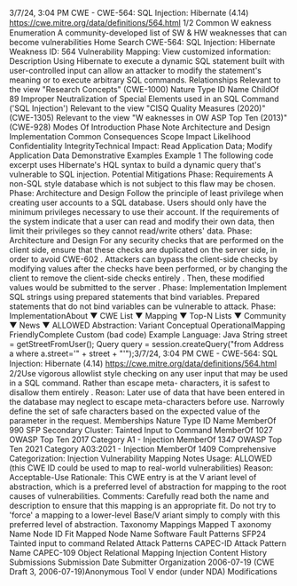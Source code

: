 3/7/24, 3:04 PM CWE - CWE-564: SQL Injection: Hibernate (4.14)
https://cwe.mitre.org/data/deﬁnitions/564.html 1/2
Common W eakness Enumeration
A community-developed list of SW & HW weaknesses that can become
vulnerabilities
Home Search
CWE-564: SQL Injection: Hibernate
Weakness ID: 564
Vulnerability Mapping: 
View customized information:
 Description
Using Hibernate to execute a dynamic SQL statement built with user-controlled input can allow an attacker to modify the statement's
meaning or to execute arbitrary SQL commands.
 Relationships
 Relevant to the view "Research Concepts" (CWE-1000)
Nature Type ID Name
ChildOf 89 Improper Neutralization of Special Elements used in an SQL Command ('SQL Injection')
 Relevant to the view "CISQ Quality Measures (2020)" (CWE-1305)
 Relevant to the view "W eaknesses in OW ASP Top Ten (2013)" (CWE-928)
 Modes Of Introduction
Phase Note
Architecture and Design
Implementation
 Common Consequences
Scope Impact Likelihood
Confidentiality
IntegrityTechnical Impact: Read Application Data; Modify Application Data
 Demonstrative Examples
Example 1
The following code excerpt uses Hibernate's HQL syntax to build a dynamic query that's vulnerable to SQL injection.
 Potential Mitigations
Phase: Requirements
A non-SQL style database which is not subject to this flaw may be chosen.
Phase: Architecture and Design
Follow the principle of least privilege when creating user accounts to a SQL database. Users should only have the minimum
privileges necessary to use their account. If the requirements of the system indicate that a user can read and modify their own
data, then limit their privileges so they cannot read/write others' data.
Phase: Architecture and Design
For any security checks that are performed on the client side, ensure that these checks are duplicated on the server side, in
order to avoid CWE-602 . Attackers can bypass the client-side checks by modifying values after the checks have been
performed, or by changing the client to remove the client-side checks entirely . Then, these modified values would be submitted
to the server .
Phase: Implementation
Implement SQL strings using prepared statements that bind variables. Prepared statements that do not bind variables can be
vulnerable to attack.
Phase: ImplementationAbout ▼ CWE List ▼ Mapping ▼ Top-N Lists ▼ Community ▼ News ▼
ALLOWED
Abstraction: Variant
Conceptual OperationalMapping
FriendlyComplete Custom
(bad code) Example Language: Java 
String street = getStreetFromUser();
Query query = session.createQuery("from Address a where a.street='" + street + "'");3/7/24, 3:04 PM CWE - CWE-564: SQL Injection: Hibernate (4.14)
https://cwe.mitre.org/data/deﬁnitions/564.html 2/2Use vigorous allowlist style checking on any user input that may be used in a SQL command. Rather than escape meta-
characters, it is safest to disallow them entirely . Reason: Later use of data that have been entered in the database may neglect
to escape meta-characters before use. Narrowly define the set of safe characters based on the expected value of the parameter
in the request.
 Memberships
Nature Type ID Name
MemberOf 990 SFP Secondary Cluster: Tainted Input to Command
MemberOf 1027 OWASP Top Ten 2017 Category A1 - Injection
MemberOf 1347 OWASP Top Ten 2021 Category A03:2021 - Injection
MemberOf 1409 Comprehensive Categorization: Injection
 Vulnerability Mapping Notes
Usage: ALLOWED (this CWE ID could be used to map to real-world vulnerabilities)
Reason: Acceptable-Use
Rationale:
This CWE entry is at the V ariant level of abstraction, which is a preferred level of abstraction for mapping to the root causes of
vulnerabilities.
Comments:
Carefully read both the name and description to ensure that this mapping is an appropriate fit. Do not try to 'force' a mapping to a
lower-level Base/V ariant simply to comply with this preferred level of abstraction.
 Taxonomy Mappings
Mapped T axonomy Name Node ID Fit Mapped Node Name
Software Fault Patterns SFP24 Tainted input to command
 Related Attack Patterns
CAPEC-ID Attack Pattern Name
CAPEC-109 Object Relational Mapping Injection
 Content History
 Submissions
Submission Date Submitter Organization
2006-07-19
(CWE Draft 3, 2006-07-19)Anonymous Tool V endor (under NDA)
 Modifications
